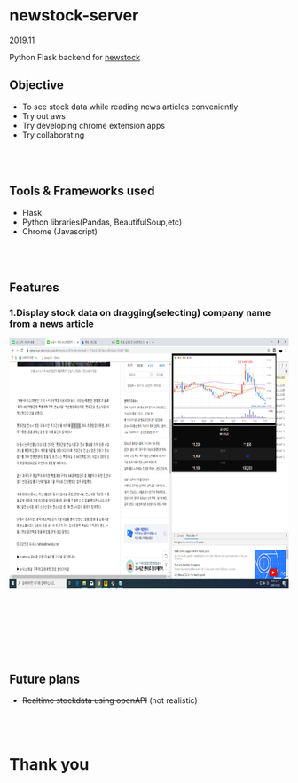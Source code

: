 # newstock-server
2019.11

Python Flask backend for <a href='https://github.com/littlejkim/newstock'>newstock</a>
<br>


## Objective
* To see stock data while reading news articles conveniently
* Try out aws
* Try developing chrome extension apps
* Try collaborating
<br><br><br><br>
## Tools & Frameworks used
* Flask
* Python libraries(Pandas, BeautifulSoup,etc)
* Chrome (Javascript)
<br><br><br><br>
## Features
### 1.Display stock data on dragging(selecting) company name from a news article
<img src='https://github.com/lpaqkosw/readmeImages/blob/master/newstock/newstock.png' height='450' width='800'></img>
<br><br><br><br><br><br><br><br>

## Future plans
* <s>Realtime stockdata using openAPI</s> (not realistic)
<br><br><br><br>
# Thank you
